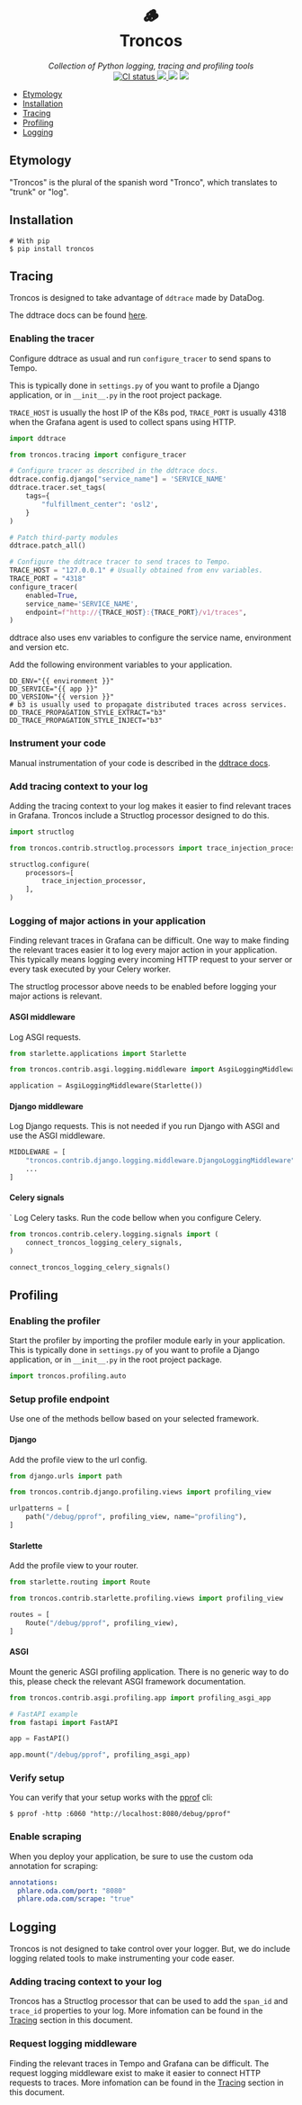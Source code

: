 <h1 align="center" style="border-bottom: 0">
  🪵<br>
  Troncos <br/>
</h1>

<p align="center">
    <em>
        Collection of Python logging, tracing and profiling tools
    </em>
    <br>
    <a href="https://github.com/kolonialno/troncos/actions?workflow=CI">
        <img src="https://github.com/kolonialno/troncos/actions/workflows/ci.yml/badge.svg" alt="CI status">
    </a>
    <a href="https://pypi.python.org/pypi/troncos">
        <img src="https://img.shields.io/pypi/v/troncos.svg">
    </a>
    <img src="https://img.shields.io/pypi/pyversions/troncos">
    <a href="https://github.com/kolonialno/troncos/blob/master/LICENSE">
        <img src="https://img.shields.io/github/license/kolonialno/troncos.svg">
    </a>
</p>

<!-- TOC -->

- [Etymology](#etymology)
- [Installation](#installation)
- [Tracing](#tracing)
- [Profiling](#profiling)
- [Logging](#logging)
<!-- TOC -->

## Etymology

"Troncos" is the plural of the spanish word "Tronco", which translates to "trunk" or "log".

## Installation

```console
# With pip
$ pip install troncos
```

## Tracing

Troncos is designed to take advantage of `ddtrace` made by DataDog.

The ddtrace docs can be found [here](https://ddtrace.readthedocs.io/en/stable/).

### Enabling the tracer

Configure ddtrace as usual and run `configure_tracer` to send spans to Tempo.

This is typically done in `settings.py` of you want to profile a Django application,
or in `__init__.py` in the root project package.

`TRACE_HOST` is usually the host IP of the K8s pod, `TRACE_PORT` is usually 4318
when the Grafana agent is used to collect spans using HTTP.

```python
import ddtrace

from troncos.tracing import configure_tracer

# Configure tracer as described in the ddtrace docs.
ddtrace.config.django["service_name"] = 'SERVICE_NAME'
ddtrace.tracer.set_tags(
    tags={
        "fulfillment_center": 'osl2',
    }
)

# Patch third-party modules
ddtrace.patch_all()

# Configure the ddtrace tracer to send traces to Tempo.
TRACE_HOST = "127.0.0.1" # Usually obtained from env variables.
TRACE_PORT = "4318"
configure_tracer(
    enabled=True,
    service_name='SERVICE_NAME',
    endpoint=f"http://{TRACE_HOST}:{TRACE_PORT}/v1/traces",
)
```

ddtrace also uses env variables to configure the service name, environment and version etc.

Add the following environment variables to your application.

```
DD_ENV="{{ environment }}"
DD_SERVICE="{{ app }}"
DD_VERSION="{{ version }}"
# b3 is usually used to propagate distributed traces across services.
DD_TRACE_PROPAGATION_STYLE_EXTRACT="b3"
DD_TRACE_PROPAGATION_STYLE_INJECT="b3"
```

### Instrument your code

Manual instrumentation of your code is described in the [ddtrace docs](https://ddtrace.readthedocs.io/en/stable/basic_usage.html#manual-instrumentation).

### Add tracing context to your log

Adding the tracing context to your log makes it easier to find relevant traces in Grafana.
Troncos include a Structlog processor designed to do this.

```python
import structlog

from troncos.contrib.structlog.processors import trace_injection_processor

structlog.configure(
    processors=[
        trace_injection_processor,
    ],
)
```

### Logging of major actions in your application

Finding relevant traces in Grafana can be difficult. One way to make finding the relevant traces
easier it to log every major action in your application. This typically means logging every
incoming HTTP request to your server or every task executed by your Celery worker.

The structlog processor above needs to be enabled before logging your major actions is relevant.

#### ASGI middleware

Log ASGI requests.

```python
from starlette.applications import Starlette

from troncos.contrib.asgi.logging.middleware import AsgiLoggingMiddleware

application = AsgiLoggingMiddleware(Starlette())
```

#### Django middleware

Log Django requests. This is not needed if you run Django with ASGI and use the
ASGI middleware.

```python
MIDDLEWARE = [
    "troncos.contrib.django.logging.middleware.DjangoLoggingMiddleware",
    ...
]
```

#### Celery signals

`
Log Celery tasks. Run the code bellow when you configure Celery.

```python
from troncos.contrib.celery.logging.signals import (
    connect_troncos_logging_celery_signals,
)

connect_troncos_logging_celery_signals()
```

## Profiling

### Enabling the profiler

Start the profiler by importing the profiler module early in your application. This is
typically done in `settings.py` of you want to profile a Django application, or in `__init__.py`
in the root project package.

```python
import troncos.profiling.auto
```

### Setup profile endpoint

Use one of the methods bellow based on your selected framework.

#### Django

Add the profile view to the url config.

```python
from django.urls import path

from troncos.contrib.django.profiling.views import profiling_view

urlpatterns = [
    path("/debug/pprof", profiling_view, name="profiling"),
]
```

#### Starlette

Add the profile view to your router.

```python
from starlette.routing import Route

from troncos.contrib.starlette.profiling.views import profiling_view

routes = [
    Route("/debug/pprof", profiling_view),
]
```

#### ASGI

Mount the generic ASGI profiling application. There is no generic way to do this,
please check the relevant ASGI framework documentation.

```python
from troncos.contrib.asgi.profiling.app import profiling_asgi_app

# FastAPI example
from fastapi import FastAPI

app = FastAPI()

app.mount("/debug/pprof", profiling_asgi_app)
```

### Verify setup

You can verify that your setup works with the [pprof](https://github.com/google/pprof) cli:

```console
$ pprof -http :6060 "http://localhost:8080/debug/pprof"
```

### Enable scraping

When you deploy your application, be sure to use the custom oda annotation for scraping:

```yaml
annotations:
  phlare.oda.com/port: "8080"
  phlare.oda.com/scrape: "true"
```

## Logging

Troncos is not designed to take control over your logger. But, we do include logging
related tools to make instrumenting your code easer.

### Adding tracing context to your log

Troncos has a Structlog processor that can be used to add the `span_id` and `trace_id`
properties to your log. More infomation can be found in the [Tracing](#tracing)
section in this document.

### Request logging middleware

Finding the relevant traces in Tempo and Grafana can be difficult. The request logging
middleware exist to make it easier to connect HTTP requests to traces. More infomation
can be found in the [Tracing](#tracing) section in this document.
